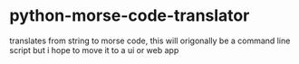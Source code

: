 # python-morse-code-translator
translates from string to morse code, 
this will origonally be a command line script but i hope to move it to a ui or web app
